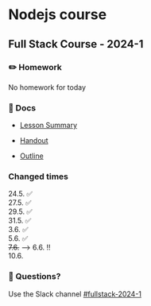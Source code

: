 # Nodejs course
## Full Stack Course - 2024-1

### ✏️ Homework

No homework for today
  
### 📄 Docs

- [Lesson Summary](docs/summary.md)

- [Handout](<docs/Handout - Node.js.pdf>)

- [Outline](<docs/Outline - Node.js.pdf>)


### Changed times

24.5. ✅<br/>
27.5. ✅<br/>
29.5. ✅<br/>
31.5. ✅<br/>
3.6. ✅<br/>
5.6. ✅<br/>
~~7.6.~~ --> 6.6. !!<br/>
10.6.<br/>



### 🤔 Questions?

Use the Slack channel [#fullstack-2024-1](https://hamburgcodingschool.slack.com/archives/C06GQ9ALMFV)

